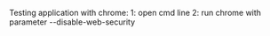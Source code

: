 Testing application with chrome:
1: open cmd line
2: run chrome with parameter --disable-web-security